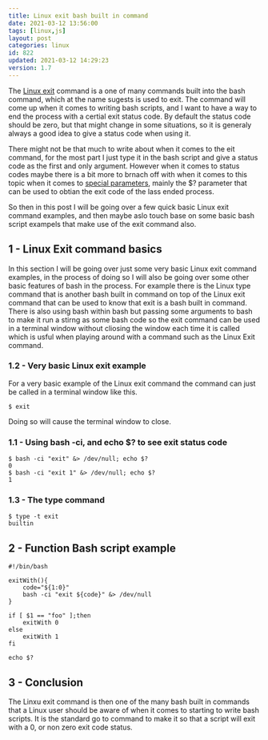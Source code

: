 ```yaml
---
title: Linux exit bash built in command
date: 2021-03-12 13:56:00
tags: [linux,js]
layout: post
categories: linux
id: 822
updated: 2021-03-12 14:29:23
version: 1.7
---
```


The [Linux exit](https://man7.org/linux/man-pages/man3/exit.3.html) command is a one of many commands built into the bash command, which at the name sugests is used to exit. The command will come up when it comes to writing bash scripts, and I want to have a way to end the process with a certial exit status code. By default the status code should be zero, but that might change in some situations, so it is generaly always a good idea to give a status code when using it.

There might not be that much to write about when it comes to the eit command, for the most part I just type it in the bash script and give a status code as the first and only argument. However when it comes to status codes maybe there is a bit more to brnach off with when it comes to this topic when it comes to [special parameters](/2020/12/08/linux-bash-script-parameters-special), mainly the \$\? parameter that can be used to obtian the exit code of the lass ended process.

So then in this post I will be going over a few quick basic Linux exit command examples, and then maybe aslo touch base on some basic bash script exampels that make use of the exit command also.

<!-- more -->

## 1 - Linux Exit command basics

In this section I will be going over just some very basic Linux exit command examples, in the process of doing so I will also be going over some other basic features of bash in the process. For example there is the Linux type command that is another bash built in command on top of the Linux exit command that can be used to know that exit is a bash built in command. There is also using bash within bash but passing some arguments to bash to make it run a stirng as some bash code so the exit command can be used in a terminal window without cliosing the window each time it is called which is usful when playing around with a command such as the Linux Exit command.

### 1.2 - Very basic Linux exit example

For a very basic example of the Linux exit command the command can just be called in a terminal window like this.

```
$ exit
```

Doing so will cause the terminal window to close.

### 1.1 - Using bash -ci, and echo $? to see exit status code

```
$ bash -ci "exit" &> /dev/null; echo $?
0
$ bash -ci "exit 1" &> /dev/null; echo $?
1
```

### 1.3 - The type command

```
$ type -t exit
builtin
```

## 2 - Function Bash script example

```
#!/bin/bash
 
exitWith(){
    code="${1:0}"
    bash -ci "exit ${code}" &> /dev/null
}
 
if [ $1 == "foo" ];then
    exitWith 0
else
    exitWith 1
fi
 
echo $?
```

## 3 - Conclusion

The Linxu exit command is then one of the many bash built in commands that a Linux user should be aware of when it comes to starting to write bash scripts. It is the standard go to command to make it so that a script will exit with a 0, or non zero exit code status.
